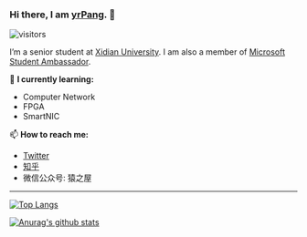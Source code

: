 ### Hi there, I am [yrPang](https://blog.yrpang.com). 👋

 ![visitors](https://visitor-badge.laobi.icu/badge?page_id=yrpang.yrpang)

I’m a senior student at [Xidian University](https://en.xidian.edu.cn/). I am also a member of [Microsoft Student Ambassador](https://studentambassadors.microsoft.com/zh-CN/profile/46705). 

🌱 **I currently learning:**

- Computer Network
- FPGA
- SmartNIC

📫 **How to reach me:**

- [Twitter](https://twitter.com/yrpang)
- [知乎](https://www.zhihu.com/people/yrpang)
- 微信公众号: 猿之屋


----
[![Top Langs](https://github-readme-stats.vercel.app/api/top-langs/?username=yrpang&layout=compact)](https://github.com/anuraghazra/github-readme-stats)

[![Anurag's github stats](https://github-readme-stats.vercel.app/api?username=yrpang&show_icons=true&count_private=true)](https://github.com/anuraghazra/github-readme-stats)

<!--
**yrpang/yrpang** is a ✨ _special_ ✨ repository because its `README.md` (this file) appears on your GitHub profile.

Here are some ideas to get you started:

- 🔭 I’m currently working on ...
- 🌱 I’m currently learning ...
- 👯 I’m looking to collaborate on ...
- 🤔 I’m looking for help with ...
- 💬 Ask me about ...
- 📫 How to reach me: ...
- 😄 Pronouns: ...
- ⚡ Fun fact: ...
-->
